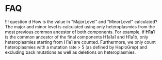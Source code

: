 # FAQ

!!! question d
	How is the value in "MajorLevel" and "MinorLevel" calculated?  
	The major and minor level is calculated using only heteroplasmies from the most previous common ancestor of both components. For example, if **H1a1** is the 	common ancestor of the final components H1a1a1 and H1a1b, only heteroplasmies starting from H1a1 are counted. Furthermore, we only count heteroplasmies with a 	mutation rate > 5 (as defined by HaploGrep) and excluding back mutations as well as deletions on heteroplasmies.